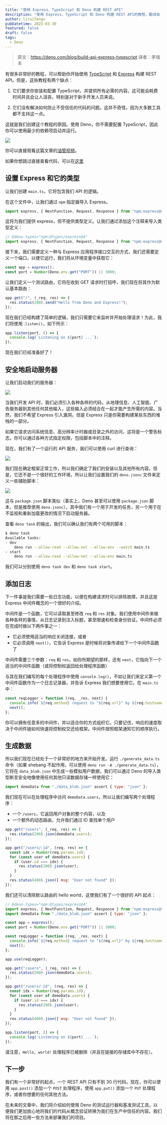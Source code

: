 ```yaml
---
title: "使用 Express、TypeScript 和 Deno 构建 REST API"
description: "使用 Express、TypeScript 和 Deno 构建 REST API的教程，翻译自 Deno 官方博客。"
author: liruifengv
pubDatetime: 2023-03-30
featured: false
draft: false
tags:
  - Deno
---
```


> 原文：https://deno.com/blog/build-api-express-typescript
> 译者：李瑞丰

有很多非常好的教程，可以帮助你开始使用 [TypeScript](https://www.typescriptlang.org/) 和 [Express](https://expressjs.com/) 构建 REST API。但是，这些教程有两个缺点：

1. 它们要求你安装和配置 TypeScript，并提供所有必需的内容。这可能会耗费时间并且会让人沮丧，特别是对于新手开发人员来说。

2. 它们没有解决如何防止不受信任的代码的问题。这并不奇怪，因为大多数工具都不支持这一点。

这就是我们创建这个教程的原因。使用 Deno，你不需要配置 TypeScript，因此你可以使用最少的依赖项启动并运行。

![](https://images.sayhub.me/blog/build-api-express-typescript/deno1.png)

你可以直接观看这篇文章的[油管视频](https://www.youtube.com/watch?v=TDFv2hBRUtQ)。

如果你想跳过直接查看代码，可以在[这里](https://github.com/tinkertim/deno-express-project)

## 设置 Express 和它的类型

让我们创建 `main.ts`，它将包含我们 API 的逻辑。

在这个文件中，让我们通过 `npm` 指定器导入 Express。

```js
import express, { NextFunction, Request, Response } from "npm:express@4.18.2";
```

这将为我们提供 express，但不提供类型定义。让我们通过添加这个注释来导入类型定义：

```js
// @deno-types="npm:@types/express@4"
import express, { NextFunction, Request, Response } from "npm:express@4.18.2";
```

接下来，我们需要定义一种与 Express 应用程序接口交互的方式，我们还需要定义一个端口，以便它运行，我们将从环境变量中获取它：

```js
const app = express();
const port = Number(Deno.env.get("PORT")) || 3000;
```

让我们定义一个测试路由，它将在收到 GET 请求时打招呼，我们现在将其作为默认基本路由：

```js
app.get("/", (_req, res) => {
  res.status(200).send("Hello from Deno and Express!");
});
```

现在我们已经构建了简单的逻辑，我们只需要它来监听并开始处理请求！为此，我们将使用 .`listen()`，如下所示：

```js
app.listen(port, () => {
  console.log(`Listening on ${port} ...`);
});
```

现在我们已经准备好了！

## 安全地启动服务器

让我们启动我们的服务器：

![](https://images.sayhub.me/blog/build-api-express-typescript/deno-run-permissions.png)

当我们开发 API 时，我们必须引入各种各样的代码，从地理信息、人工智能、广告服务器到其他任何其他输入，这些输入必须结合在一起才能产生所需的内容。当然，我们不希望 Express 引入漏洞，但是 Express 只是你需要构建某些东西的堆栈的一部分。

如果它请求访问系统信息、高分辨率计时器或目录之外的访问，这将是一个警告标志。你可以通过各种方式指定权限，包括脚本中的注释。

现在，我们有了一个运行的 API 服务，我们可以使用 curl 进行查询：

![](https://images.sayhub.me/blog/build-api-express-typescript/deno-express-hello.png)

我们现在确定框架正常工作，所以我们确定了我们的安装以及其他所有内容。但是，它还不是一个很好的工作环境，所以让我们设置我们的 `deno.jsonc` 文件来定义一些辅助脚本：

![](https://images.sayhub.me/blog/build-api-express-typescript/deno-tasks-config.png)

这与 `package.json` 脚本类似（事实上，Deno 甚至可以使用 `package.json` 脚本，但是推荐使用 `deno.jsonc`），其中我们有一个用于开发的任务，另一个用于在不监视和重新加载更改的情况下启动服务器。

查看 `deno task` 的输出，我们可以确认我们有两个可用的脚本：

```bash
$ deno task
Available tasks:
- dev
    deno run --allow-read --allow-net --allow-env --watch main.ts
- start
    deno run --allow-read --allow-net --allow-env main.ts
```

我们可以分别使用 `deno task dev` 和 `deno task start`。

## 添加日志

下一件事是我们需要一些日志功能，以便在构建请求时可以排除故障，并且这是 Express 中间件概念的一个很好的介绍。

中间件是一个函数，它可以读取甚至修改 `req` 和 `res` 对象。我们使用中间件来做各种各样的事情，从日志记录到注入标题，甚至限速和检查身份验证。中间件必须在完成时做以下两件事之一：

- 它必须使用适当的响应关闭连接，或者
- 它必须调用 `next()`，它告诉 Express 是时候将对象传递给下一个中间件函数了

中间件需要三个参数：`req` 和 `res`，如你所期望的那样，还有 `next`，它指向下一个适当的中间件函数（或将控制权返回给处理程序函数）

与其在我们编写的每个处理程序中使用 `console.log()`，不如让我们来定义第一个中间件函数作为一个日志记录器，并告诉 Express 我们想要使用它。在 `main.ts` 中：

```js
const reqLogger = function (req, _res, next) {
  console.info(`${req.method} request to "${req.url}" by ${req.hostname}`);
  next();
};
```

你可以拥有任意多的中间件，并以适合你的方式组织它。只要记住，响应的速度取决于中间件链如何快速将控制权交还给框架。中间件按照框架通知它的顺序执行。

## 生成数据

所以我们现在已经处于一个非常好的地方来开始开发。运行 `./generate_data.ts` 命令（如果 shebang 不起作用，可以使用 `deno run -A ./generate_data.ts`），它将在 `data_blob.json` 中生成一些模拟用户数据，我们可以通过 Deno 的导入类型断言安全地像使用任何其他只读数据存储一样使用它：

```js
import demoData from "./data_blob.json" assert { type: "json" };
```

我们现在可以在处理程序中访问 `demoData.users`，所以让我们编写两个处理程序：

- 一个 `/users`，它返回用户对象的整个内容，以及
- 一个额外的动态路由，允许我们通过 ID 查找单个用户

```js
app.get("/users", (_req, res) => {
  res.status(200).json(demoData.users);
});

app.get("/users/:id", (req, res) => {
  const idx = Number(req.params.id);
  for (const user of demoData.users) {
    if (user.id === idx) {
      res.status(200).json(user);
    }
  }
  res.status(400).json({ msg: "User not found" });
});
```

我们还可以清除默认路由的 hello world，这使我们有了一个很好的 API 起点：

```js
// @deno-types="npm:@types/express@4"
import express, { NextFunction, Request, Response } from "npm:express@4.18.2";
import demoData from "./data_blob.json" assert { type: "json" };

const app = express();
const port = Number(Deno.env.get("PORT")) || 3000;

const reqLogger = function (req, _res, next) {
  console.info(`${req.method} request to "${req.url}" by ${req.hostname}`);
  next();
};

app.use(reqLogger);

app.get("/users", (_req, res) => {
  res.status(200).json(demoData.users);
});

app.get("/users/:id", (req, res) => {
  const idx = Number(req.params.id);
  for (const user of demoData.users) {
    if (user.id === idx) {
      res.status(200).json(user);
    }
  }
  res.status(400).json({ msg: "User not found" });
});

app.listen(port, () => {
  console.log(`Listening on ${port} ...`);
});
```

请注意，`Hello, world!` 处理程序已被删除（并且在链接的存储库中不存在）。

## 下一步

我们有一个非常好的起点，一个 REST API 只有不到 30 行代码。现在，你可以使用 `app.post()` 添加一个 `POST` 处理程序，使用 `app.put()` 添加一个 `PUT` 处理程序，或者你想要的任何其他方法。

在未来的文章中，我们将介绍如何使用 Deno 的测试运行器和基准测试工具，以便我们更加放心地将我们的代码从概念验证转换为我们在生产中信任的内容。我们将在那之后用一些方法来部署我们的项目。
